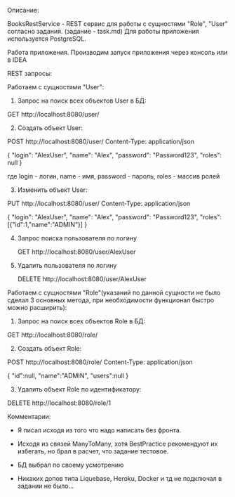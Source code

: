Описание:

BooksRestService - REST сервис для работы с сущностями "Role", "User" согласно задания.
(задание - task.md) Для работы приложения используется PostgreSQL.

Работа приложения. Производим запуск приложения через консоль или в IDEA

REST запросы:

Работаем с сущностями "User":

1. Запрос на поиск всех объектов User в БД:

GET http://localhost:8080/user/

2. Создать объект User:

POST http://localhost:8080/user/
Content-Type: application/json

{
"login": "AlexUser",
"name": "Alex",
"password": "Password123",
"roles": null }

где login - логин, name - имя, password - пароль, roles - массив ролей

3. Изменить объект User:

PUT http://localhost:8080/user/
Content-Type: application/json

{
"login": "AlexUser",
"name": "Alex",
"password": "Password123",
"roles": [{"id":1,"name":"ADMIN"}]
}

4. Запрос поиска пользователя по логину

   GET http://localhost:8080/user/AlexUser

5. Удалить пользователя по логину

   DELETE http://localhost:8080/user/AlexUser

Работаем с сущностями "Role"(указаний по данной сущности не было сделал 3 основных метода, при необходимости функционал
быстро можно расширить):

1. Запрос на поиск всех объектов Role в БД:

GET http://localhost:8080/role/

2. Создать объект Role:

POST http://localhost:8080/role/
Content-Type: application/json

{
"id":null,
"name":"ADMIN",
"users":null
}

3. Удалить объект Role по идентификатору:

DELETE http://localhost:8080/role/1

Комментарии:

- Я писал исходя из того что надо написать без фронта.

- Исходя из связей ManyToMany, хотя BestPractice рекомендуют их избегать, 
но брал в расчет, что задание тестовое.

- БД выбрал по своему усмотрению 
- Никаких допов типа Liquebase, Heroku, Docker  и тд не подключал в задании не было...

